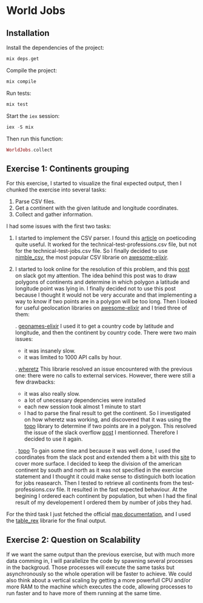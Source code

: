 # World Jobs

## Installation

Install the dependencies of the project:

```elixir
mix deps.get
```

Compile the project:

```elixir
mix compile
```

Run tests:

```elixir
mix test
```

Start the `iex` session:

```elixir
iex -S mix
```

Then run this function:

```elixir
WorldJobs.collect
```

## Exercise 1: Continents grouping

For this exercise, I started to visualize the final expected output, then I chunked the exercise into several tasks:

1. Parse CSV files.
2. Get a continent with the given latitude and longitude coordinates.
3. Collect and gather information.

I had some issues with the first two tasks:

1. I started to implement the CSV parser. I found this [article](https://www.poeticoding.com/processing-large-csv-files-with-elixir-streams/) on poeticoding quite useful. It worked for the technical-test-professions.csv file, but not for the technical-test-jobs.csv file.
   So I finally decided to use [nimble_csv](https://github.com/dashbitco/nimble_csv), the most popular CSV librarie on [awesome-elixir](https://github.com/h4cc/awesome-elixir).

2. I started to look online for the resolution of this problem, and this [post](https://stackoverflow.com/questions/13905646/get-the-continent-given-the-latitude-and-longitude) on slack got my attention. The idea behind this post was to draw polygons of continents and determine in which polygon a latitude and longitude point was lying in. I finally decided not to use this post because I thought it would not be very accurate and that implementing a way to know if two points are in a polygon will be too long. Then I looked for useful geolocation libraries on [awesome-elixir](https://github.com/h4cc/awesome-elixir) and I tried three of them:

    . [geonames-elixir](https://github.com/pareeohnos/geonames-elixir) I used it to get a country code by latitude and longitude, and then the continent by country code. There were two main issues:

    - it was insanely slow.
    - it was limited to 1000 API calls by hour.

    . [wheretz](https://github.com/UA3MQJ/wheretz) This librarie resolved an issue encountered with the previous one: there were no calls to external services. However, there were still a few drawbacks:

    - it was also really slow.
    - a lot of unecessary dependencies were installed
    - each new session took almost 1 minute to start
    - I had to parse the final result to get the continent.
      So I investigated on how wheretz was working, and discovered that it was using the [topo](https://github.com/pkinney/topo) library to determine if two points are in a polygon. This resolved the issue of the slack overflow [post](https://stackoverflow.com/questions/13905646/get-the-continent-given-the-latitude-and-longitude) I mentionned. Therefore I decided to use it again.

    . [topo](https://github.com/pkinney/topo) To gain some time and because it was well done, I used the coordinates from the slack post and extended them a bit with this [site](https://www.keene.edu/campus/maps/tool/) to cover more surface. I decided to keep the division of the american continent by south and north as it was not specified in the exercise statement and I thought it could make sense to distinguich both location for jobs reasearch. Then I tested to retrieve all continents from the test-professions.csv file. It resulted in the fast expected behaviour. At the begining I ordered each continent by population, but when I had the final result of my developement I ordered them by number of jobs they had.

For the third task I just fetched the official [map documentation](https://hexdocs.pm/elixir/Map.html), and I used the [table_rex](https://github.com/djm/table_rex) librarie for the final output.

## Exercise 2: Question on Scalability

If we want the same output than the previous exercise, but with much more data comming in, I will parallelize the code by spawning several processes in the backgroud. Those processes will execute the same tasks but asynchronously so the whole operation will be faster to achieve. We could also think about a vertical scaling by getting a more powerfull CPU and/or more RAM to the machine which executes the code, allowing processes to run faster and to have more of them running at the same time.
